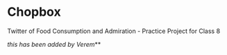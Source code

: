 # Chopbox
Twitter of Food Consumption and Admiration - Practice Project for Class 8


*this has been added by Verem***